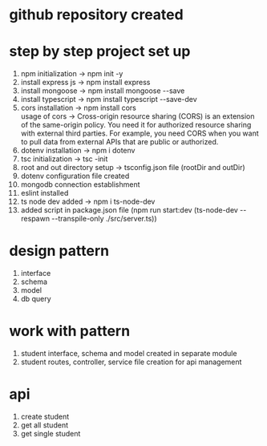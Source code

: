 # github repository created

# step by step project set up

1. npm initialization -> npm init -y
2. install express js -> npm install express
3. install mongoose -> npm install mongoose --save
4. install typescript -> npm install typescript --save-dev
5. cors installation -> npm install cors  
   usage of cors -> Cross-origin resource sharing (CORS) is an extension of the same-origin policy. You need it for authorized resource sharing with external third parties. For example, you need CORS when you want to pull data from external APIs that are public or authorized.
6. dotenv installation -> npm i dotenv
7. tsc initialization -> tsc -init
8. root and out directory setup -> tsconfig.json file (rootDir and outDir)
9. dotenv configuration file created
10. mongodb connection establishment
11. eslint installed
12. ts node dev added -> npm i ts-node-dev
13. added script in package.json file (npm run start:dev (ts-node-dev --respawn --transpile-only ./src/server.ts))

# design pattern

1. interface
2. schema
3. model
4. db query

# work with pattern

1. student interface, schema and model created in separate module
2. student routes, controller, service file creation for api management

# api

1. create student
2. get all student
3. get single student
